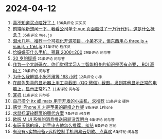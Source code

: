 # 2024-04-12

1. [真不知道买点啥好了！](https://www.v2ex.com/t/1031815) `136条评论` `买买买`
1. [前端萌新想问一下，我看公司单个 vue 页面超过了一万行代码，这是什么概念？](https://www.v2ex.com/t/1031826) `35条评论` `Vue.js`
1. [潜水几年，推荐一个可视化开源项目，小弟不才，但东西用心 three.js + vue.js + tres.js](https://www.v2ex.com/t/1031827) `31条评论` `程序员`
1. [给妈妈买什么手机，预算 2000±200](https://www.v2ex.com/t/1031819) `29条评论` `问与答`
1. [30 岁的疑惑](https://www.v2ex.com/t/1031820) `21条评论` `问与答`
1. [作为一个大龄码农，你们觉得学习人工智能相关的知识是否有必要， ROI 高吗？](https://www.v2ex.com/t/1031816) `20条评论` `问与答`
1. [为什么我解锁小米不用等 168 小时](https://www.v2ex.com/t/1031821) `12条评论` `小米`
1. [在颜色失真的显示器上用工具截图（QQ 微信）截图，发到其他显示正常的电脑上，显示正常吗？](https://www.v2ex.com/t/1031834) `11条评论` `问与答`
1. [耳机](https://www.v2ex.com/t/1031824) `11条评论` `问与答`
1. [自己攒个 itx 或 matx 用于开发的小主机，求推荐](https://www.v2ex.com/t/1031817) `11条评论` `硬件`
1. [感觉 iPhone X 才是苹果的巅峰之作呢](https://www.v2ex.com/t/1031835) `8条评论` `iPhone`
1. [求鼠标滚轮翻页的替代方案](https://www.v2ex.com/t/1031818) `7条评论` `问与答`
1. [欧版 MIUI 系统的消息推送问题没弄明白](https://www.v2ex.com/t/1031832) `6条评论` `问与答`
1. [有玩乐器的吗，新手电吉他怎么推荐，纠结](https://www.v2ex.com/t/1031825) `6条评论` `吉他`
1. [有没有<实物设备>远程控制手机网易云切歌、点喜欢](https://www.v2ex.com/t/1031823) `6条评论` `问与答`
